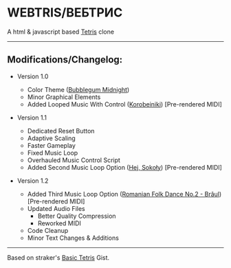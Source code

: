 # WEBTRIS/ВЕБТРИС
A html & javascript based [Tetris](https://en.wikipedia.org/wiki/Tetris) clone
____________
## Modifications/Changelog:
- Version 1.0

    - Color Theme ([Bubblegum Midnight](https://github.com/trzyglow/BubblegumMidnight-specsheet))
    - Minor Graphical Elements
    - Added Looped Music With Control ([Korobeiniki](https://en.wikipedia.org/wiki/Korobeiniki)) [Pre-rendered MIDI]

- Version 1.1

    - Dedicated Reset Button
    - Adaptive Scaling
    - Faster Gameplay
    - Fixed Music Loop
    - Overhauled Music Control Script
    - Added Second Music Loop Option ([Hej, Sokoły](https://en.wikipedia.org/wiki/Hej_Soko%C5%82y)) [Pre-rendered MIDI]

- Version 1.2
    - Added Third Music Loop Option ([Romanian Folk Dance No.2 - Brâul](https://en.wikipedia.org/wiki/Romanian_Folk_Dances)) [Pre-rendered MIDI]
    - Updated Audio Files
        - Better Quality Compression
        - Reworked MIDI
    - Code Cleanup
    - Minor Text Changes & Additions
____________
Based on straker's [Basic Tetris](https://gist.github.com/straker/3c98304f8a6a9174efd8292800891ea1) Gist.